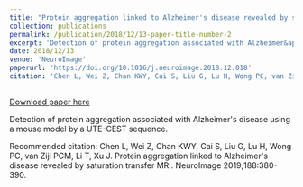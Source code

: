 ```yaml
---
title: "Protein aggregation linked to Alzheimer's disease revealed by saturation transfer MRI"
collection: publications
permalink: /publication/2018/12/13-paper-title-number-2
excerpt: 'Detection of protein aggregation associated with Alzheimer&apos;s disease using a mouse model by a UTE-CEST sequence.'
date: 2018/12/13
venue: 'NeuroImage'
paperurl: 'https://doi.org/10.1016/j.neuroimage.2018.12.018'
citation: 'Chen L, Wei Z, Chan KWY, Cai S, Liu G, Lu H, Wong PC, van Zijl PCM, Li T, Xu J. Protein aggregation linked to Alzheimer&apos;s disease revealed by saturation transfer MRI. NeuroImage 2019;188:380-390.'
---
```


<a href='https://doi.org/10.1016/j.neuroimage.2018.12.018'>Download paper here</a>

Detection of protein aggregation associated with Alzheimer&apos;s disease using a mouse model by a UTE-CEST sequence.

Recommended citation: Chen L, Wei Z, Chan KWY, Cai S, Liu G, Lu H, Wong PC, van Zijl PCM, Li T, Xu J. Protein aggregation linked to Alzheimer's disease revealed by saturation transfer MRI. NeuroImage 2019;188:380-390.